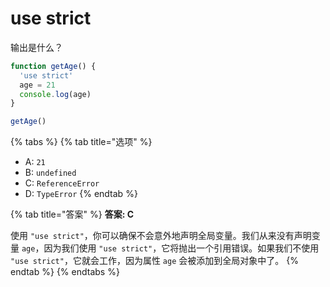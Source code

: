 # use strict

输出是什么？

```javascript
function getAge() {
  'use strict'
  age = 21
  console.log(age)
}

getAge()
```

{% tabs %}
{% tab title="选项" %}
* A: `21`
* B: `undefined`
* C: `ReferenceError`
* D: `TypeError`
{% endtab %}

{% tab title="答案" %}
**答案: C**

使用 `"use strict"`，你可以确保不会意外地声明全局变量。我们从来没有声明变量 `age`，因为我们使用 `"use strict"`，它将抛出一个引用错误。如果我们不使用 `"use strict"`，它就会工作，因为属性 `age` 会被添加到全局对象中了。
{% endtab %}
{% endtabs %}

